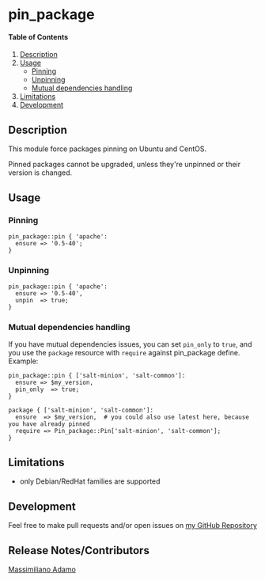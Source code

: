 # pin_package

#### Table of Contents

1. [Description](#description)
1. [Usage](#usage)
    * [Pinning](#pinning)
    * [Unpinning](#unpinning)
    * [Mutual dependencies handling](#mutual-dependencies-handling)
1. [Limitations](#limitations)
1. [Development](#development)

## Description

This module force packages pinning on Ubuntu and CentOS.

Pinned packages cannot be upgraded, unless they're unpinned or their version is changed.

## Usage

### Pinning

```puppet
pin_package::pin { 'apache':
  ensure => '0.5-40';
}
```

### Unpinning

```puppet
pin_package::pin { 'apache':
  ensure => '0.5-40',
  unpin  => true;
}
```

### Mutual dependencies handling

If you have mutual dependencies issues, you can set `pin_only` to `true`, and you use
the `package` resource with `require` against pin_package define. Example:

```puppet
pin_package::pin { ['salt-minion', 'salt-common']:
  ensure => $my_version,
  pin_only  => true;
}

package { ['salt-minion', 'salt-common']:
  ensure  => $my_version,  # you could also use latest here, because you have already pinned
  require => Pin_package::Pin['salt-minion', 'salt-common'];
}
```

## Limitations

* only Debian/RedHat families are supported

## Development

Feel free to make pull requests and/or open issues on [my GitHub Repository](https://github.com/maxadamo/pin_package)

## Release Notes/Contributors

[Massimiliano Adamo](mailto:maxadamo@gmail.com)
